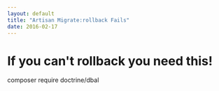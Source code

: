 ```yaml
---
layout: default
title: "Artisan Migrate:rollback Fails"
date: 2016-02-17
---
```


# If you can't rollback you need this!

composer require doctrine/dbal

